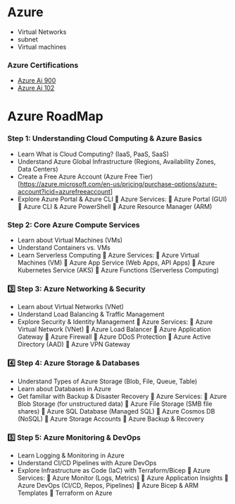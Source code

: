 # Azure

- Virtual Networks
- subnet
- Virtual machines




### Azure Certifications

- [Azure Ai 900](https://github.com/yaswanthteja/Azure_AI_900)
- [Azure Ai 102](https://github.com/yaswanthteja/Azure_AI_102)



# Azure RoadMap

### Step 1: Understanding Cloud Computing & Azure Basics
- Learn What is Cloud Computing? (IaaS, PaaS, SaaS)
- Understand Azure Global Infrastructure (Regions, Availability Zones, Data Centers)
- Create a Free Azure Account (Azure Free Tier)[https://azure.microsoft.com/en-us/pricing/purchase-options/azure-account?icid=azurefreeaccount]
- Explore Azure Portal & Azure CLI
📌 Azure Services:
🔹 Azure Portal (GUI)
🔹 Azure CLI & Azure PowerShell
🔹 Azure Resource Manager (ARM)

### Step 2: Core Azure Compute Services
- Learn about Virtual Machines (VMs)
- Understand Containers vs. VMs
- Learn Serverless Computing
📌 Azure Services:
🔹 Azure Virtual Machines (VM)
🔹 Azure App Service (Web Apps, API Apps)
🔹 Azure Kubernetes Service (AKS)
🔹 Azure Functions (Serverless Computing)

### 3️⃣ Step 3: Azure Networking & Security
- Learn about Virtual Networks (VNet)
- Understand Load Balancing & Traffic Management
- Explore Security & Identity Management
📌 Azure Services:
🔹 Azure Virtual Network (VNet)
🔹 Azure Load Balancer
🔹 Azure Application Gateway
🔹 Azure Firewall
🔹 Azure DDoS Protection
🔹 Azure Active Directory (AAD)
🔹 Azure VPN Gateway


### 4️⃣ Step 4: Azure Storage & Databases
- Understand Types of Azure Storage (Blob, File, Queue, Table)
- Learn about Databases in Azure
- Get familiar with Backup & Disaster Recovery
📌 Azure Services:
🔹 Azure Blob Storage (for unstructured data)
🔹 Azure File Storage (SMB file shares)
🔹 Azure SQL Database (Managed SQL)
🔹 Azure Cosmos DB (NoSQL)
🔹 Azure Storage Accounts
🔹 Azure Backup & Recovery

### 5️⃣ Step 5: Azure Monitoring & DevOps
- Learn Logging & Monitoring in Azure
- Understand CI/CD Pipelines with Azure DevOps
- Explore Infrastructure as Code (IaC) with Terraform/Bicep
📌 Azure Services:
🔹 Azure Monitor (Logs, Metrics)
🔹 Azure Application Insights
🔹 Azure DevOps (CI/CD, Repos, Pipelines)
🔹 Azure Bicep & ARM Templates
🔹 Terraform on Azure


